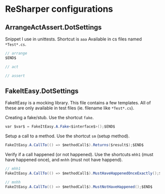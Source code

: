 # ReSharper configurations

## ArrangeActAssert.DotSettings

Snippet I use in unittests. Shortcut is `aaa` Available in cs files named `*Test*.cs`.

```csharp
// arrange
$END$

// act

// assert
```

## FakeItEasy.DotSettings

FakeItEasy is a mocking library. This file contains a few templates. All of these are only available in test files (ie. filename like `*Test*.cs`).

Creating a fake/stub. Use the shortcut `fake`.

```csharp
var $var$ = FakeItEasy.A.Fake<$interface$>();$END$
```

Setup a call to a method. Use the shortcut `sm` (setup method).

```csharp
FakeItEasy.A.CallTo(() => $methodCall$).Returns($result$);$END$
```

Verify if a call happened (or not happened). Use the shortcuts `mhh1` (must have happened once), and `mnhh` (must not have happend).

```csharp
// mhh1
FakeItEasy.A.CallTo(() => $methodCall$).MustHaveHappenedOnceExactly();$END$

// mnhh
FakeItEasy.A.CallTo(() => $methodCall$).MustNotHaveHappened();$END$
```



